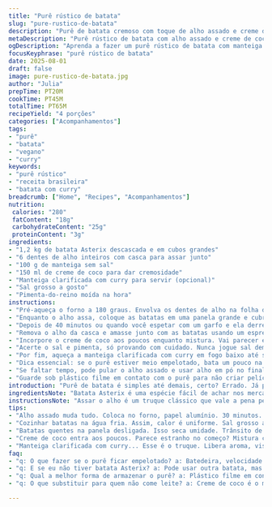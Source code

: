 ```yaml
---
title: "Purê rústico de batata"
slug: "pure-rustico-de-batata"
description: "Purê de batata cremoso com toque de alho assado e creme de coco no lugar do leite. Batatas tipo Asterix pela textura firme. Cozinha que conversa com você, respeitando cada detalhe sensorial: desde o som do cozimento até o momento certo de amassar. Substituições práticas para intolerantes, dica para purê com textura perfeita e sem grumos. O toque final? Manteiga clarificada com curry para um aroma inesperado e uma cor vibrante. Receita para quem já pisou em mil cozinhas e sabe que cada etapa importa, não só o resultado."
metaDescription: "Purê rústico de batata com alho assado e creme de coco. Uma receita que respeita cada detalhe sensorial na cozinha."
ogDescription: "Aprenda a fazer um purê rústico de batata com manteiga clarificada e curry, uma deliciosa combinação de sabores e texturas."
focusKeyphrase: "purê rústico de batata"
date: 2025-08-01
draft: false
image: pure-rustico-de-batata.jpg
author: "Julia"
prepTime: PT20M
cookTime: PT45M
totalTime: PT65M
recipeYield: "4 porções"
categories: ["Acompanhamentos"]
tags:
- "purê"
- "batata"
- "vegano"
- "curry"
keywords:
- "purê rústico"
- "receita brasileira"
- "batata com curry"
breadcrumb: ["Home", "Recipes", "Acompanhamentos"]
nutrition: 
 calories: "280"
 fatContent: "18g"
 carbohydrateContent: "25g"
 proteinContent: "3g"
ingredients:
- "1,2 kg de batata Asterix descascada e em cubos grandes"
- "6 dentes de alho inteiros com casca para assar junto"
- "100 g de manteiga sem sal"
- "150 ml de creme de coco para dar cremosidade"
- "Manteiga clarificada com curry para servir (opcional)"
- "Sal grosso a gosto"
- "Pimenta-do-reino moída na hora"
instructions:
- "Pré-aqueça o forno a 180 graus. Envolva os dentes de alho na folha de alumínio e asse por 30 minutos até ficarem macios e levemente dourados; isso traz doçura e elimina aquele gosto forte do alho cru."
- "Enquanto o alho assa, coloque as batatas em uma panela grande e cubra com água fria até ultrapassar os cubos por uns 3 dedos. Salpique sal grosso. Esquente em fogo alto até quase ferver e depois abaixe para fogo médio-baixo para cozinhar devagar. Não mexa ou bata nas batatas neste momento, isso evita que elas liberem muito amido e fiquem grudadas."
- "Depois de 40 minutos ou quando você espetar com um garfo e ela derreta com pouca pressão, desligue o fogo. Escorra bem. Aqui o segredo para o purê não ficar aguado é devolver as batatas para a panela quente desligada para evaporar o excesso de umidade—mexendo suavemente por 2 minutos."
- "Remova o alho da casca e amasse junto com as batatas usando um espremedor manual ou pilão. Use manteiga em temperatura ambiente para incorporar primeiro antes do creme de coco. Esse passo é a base do sabor e da textura final."
- "Incorpore o creme de coco aos poucos enquanto mistura. Vai parecer estranho no começo, mas a gordura vegetal equilibra a umidade e dá brilho. Se quiser um purê mais leve, pode substituir por caldo de legumes quente, mas perde a cremosidade."
- "Acerte o sal e pimenta, só provando com cuidado. Nunca jogue sal demais de uma vez, melhor ir ajustando aos poucos."
- "Por fim, aqueça a manteiga clarificada com curry em fogo baixo até soltar aroma de especiarias (uns 3 minutos). Regue por cima do purê na hora de servir para uma explosão aromática e visual que vai surpreender até quem não gosta muito de curry."
- "Dica essencial: se o purê estiver meio empelotado, bata um pouco na batedeira com velocidade baixa, fica cremoso sem virar cola."
- "Se faltar tempo, pode pular o alho assado e usar alho em pó no final, mas não é a mesma coisa."
- "Guarde sob plástico filme em contato com o purê para não criar película seca por cima."
introduction: "Purê de batata é simples até demais, certo? Errado. Já peguei muitos pela primeira vez, acabei com aquela pasta grudenta ou purê aguado, sem sabor ou aroma. Aprendi que a batata importa demais: as Yukon Gold tentam enganar, mas aqui no Brasil a Asterix tem amido suficiente e textura que segura o creme. Leite tradicional? Passei para creme de coco depois que descobri como ele dá aquele toque aveludado sem pesar. Cozinhar devagar e saber quando a batata está no ponto certo—nem dura nem desmanchando—é olhar, ouvir o borbulhar da água, sentir com o garfo. Alho cru se perde; alho assado solta doçura e perfume. Nos detalhes na manteiga, o toque final que vejo pouca gente fazer. E não confia, use manteiga clarificada com curry. O caldo de legumes pode salvar uma emergência, mas quem gosta de cremosidade vai preferir a gordura do creme. Não tem mistério, só respeito pelo ingrediente e atenção no teto da panela à fervura. Rotina de cozinha que salva qualquer jantar confortável. Venha comigo, vamos desconstruir a ideia de purê."
ingredientsNote: "Batata Asterix é uma espécie fácil de achar nos mercados brasileiros, mais firme, perfeita para purês lisos e leves. A substituição do leite por creme de coco é um achado que dá cremosidade sem pesar, ótimo para intolerantes à lactose. Manteiga sem sal proporciona controle melhor no final. Para quem não tem manteiga clarificada, derreta manteiga comum em fogo baixo e retire a espuma para um sabor mais limpo. Alho assado perde aquela picância agressiva e vira puro aroma, melhor que usar o alho cru direto no cozimento para um visual mais uniforme e sabor mais complexo. Sal grosso dissolvido na água do cozimento ajuda na penetração de sal sem exagerar, e o creme de coco deve ser incorporado em temperatura ambiente para evitar choque térmico que pode deixar o purê estranho. Pequenas trocas, grandes diferenças. Se preferir um toque mais herbáceo, troque o curry na manteiga por tomilho fresco e fique atento ao ponto de cozimento da batata para não errar na textura."
instructionsNote: "Assar o alho é um truque clássico que vale a pena pela transformação no sabor; o tempo pode variar com o forno, saiba quando está macio ao espetar com um garfo. Cozinhar as batatas em água fria cria cozimento uniforme, fogo alto direto pode queimar fora e deixar duro dentro. Após escorrer, usar a panela quente desligada para evaporar umidade evita purê aguado, uma das falhas mais comuns. O uso do pilão, ou mesmo um espremedor, evita a massagem excessiva das batatas que libera amido e cria cola. A manteiga deve estar em temperatura ambiente para melhor incorporar e dar brilho. O creme de coco requer paciência para misturar, se colocar muito rápido pode parecer quebrado. Ajuste sempre o sal lentamente e pimenta no final, pois os líquidos podem mascarar o tempero. A manteiga clarificada com curry aquece lentamente para liberar aroma sem queimar, regue com calma para não pesar. No fim, observar textura, aroma e cor funcionam mais que relógio na cozinha, confie nos sentidos."
tips:
- "Alho assado muda tudo. Coloca no forno, papel alumínio. 30 minutos. Você sente aroma. Fica doce. Importante para sabor. Se não tiver tempo, alho em pó, mas não é igual."
- "Cozinhar batatas na água fria. Assim, calor é uniforme. Sal grosso ajuda na penetração. Evita o purê grudado. Quarenta minutos no fogo, até derreter com garfo. Escorregue."
- "Batatas quentes na panela desligada. Isso seca umidade. Trânsito de textura ideal. Amasse devagar. Espremedor ou pilão. Manteiga em temperatura ambiente. Proporciona cremosidade."
- "Creme de coco entra aos poucos. Parece estranho no começo? Mistura certa traz brilho. Caldo de legumes é uma opção, mas perde cremosidade. Sal e pimenta no final."
- "Manteiga clarificada com curry... Esse é o truque. Libera aroma, visual maravilhoso. Quente, mas não queimado. Regue com calma. Surpreende quem não gosta muito de curry."
faq:
- "q: O que fazer se o purê ficar empelotado? a: Batedeira, velocidade baixa. Não bata demais. Só o suficiente. Assim, mantém cremosidade."
- "q: E se eu não tiver batata Asterix? a: Pode usar outra batata, mas textura muda. Evita as muito moles. O ideal é firme."
- "q: Qual a melhor forma de armazenar o purê? a: Plástico filme em contato. Assim, não cria crosta seca. Dura um pouco na geladeira."
- "q: O que substituir para quem não come leite? a: Creme de coco é o melhor. Ajuda na cremosidade. Não fique com medo de experimentar."

---
```

